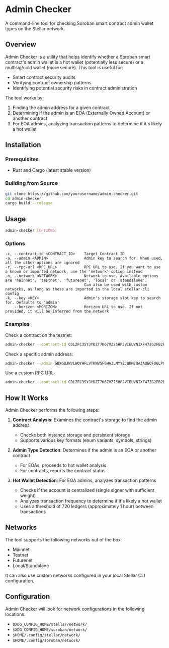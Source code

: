 # Admin Checker

A command-line tool for checking Soroban smart contract admin wallet types on the Stellar network.

## Overview

Admin Checker is a utility that helps identify whether a Soroban smart contract's admin wallet is a hot wallet (potentially less secure) or a multisig/cold wallet (more secure). This tool is useful for:

- Smart contract security audits
- Verifying contract ownership patterns
- Identifying potential security risks in contract administration

The tool works by:
1. Finding the admin address for a given contract
2. Determining if the admin is an EOA (Externally Owned Account) or another contract
3. For EOA admins, analyzing transaction patterns to determine if it's likely a hot wallet

## Installation

### Prerequisites

- Rust and Cargo (latest stable version)

### Building from Source

```bash
git clone https://github.com/yourusername/admin-checker.git
cd admin-checker
cargo build --release
```

## Usage

```bash
admin-checker [OPTIONS]
```

### Options

```
-c, --contract-id <CONTRACT_ID>    Target Contract ID
-a, --admin <ADMIN>                Admin key to search for. When used, all the other options are ignored
-r, --rpc-url <RPC_URL>            RPC URL to use. If you want to use a known or imported network, use the 'network' option instead
-n, --network <NETWORK>            Network to use. Available options are 'mainnet', 'testnet', 'futurenet', 'local' or 'standalone'. 
                                   Can also be used with custom networks, as long as these are imported in the local stellar-cli config
-k, --key <KEY>                    Admin's storage slot key to search for. Defaults to 'admin'
    --horizon <HORIZON>            Horizon URL to use. If not provided, it will be inferred from the network
```

### Examples

Check a contract on the testnet:
```bash
admin-checker --contract-id CDLZFC3SYJYDZT7K67VZ75HPJVIEUVNIXF47ZG2FB2RMQQVU2HHGCYSC --network testnet
```

Check a specific admin address:
```bash
admin-checker --admin GBXGQJWVLWOYHFLVTKWV5FGHA3LNYY2JQKM7OAJAUEQFU6LPCSEFVXON
```

Use a custom RPC URL:
```bash
admin-checker --contract-id CDLZFC3SYJYDZT7K67VZ75HPJVIEUVNIXF47ZG2FB2RMQQVU2HHGCYSC --rpc-url https://my-custom-soroban-rpc.example.com
```

## How It Works

Admin Checker performs the following steps:

1. **Contract Analysis**: Examines the contract's storage to find the admin address
   - Checks both instance storage and persistent storage
   - Supports various key formats (enum variants, symbols, strings)

2. **Admin Type Detection**: Determines if the admin is an EOA or another contract
   - For EOAs, proceeds to hot wallet analysis
   - For contracts, reports the contract status

3. **Hot Wallet Detection**: For EOA admins, analyzes transaction patterns
   - Checks if the account is centralized (single signer with sufficient weight)
   - Analyzes transaction frequency to determine if it's likely a hot wallet
   - Uses a threshold of 720 ledgers (approximately 1 hour) between transactions

## Networks

The tool supports the following networks out of the box:
- Mainnet
- Testnet
- Futurenet
- Local/Standalone

It can also use custom networks configured in your local Stellar CLI configuration.

## Configuration

Admin Checker will look for network configurations in the following locations:
- `$XDG_CONFIG_HOME/stellar/network/`
- `$XDG_CONFIG_HOME/soroban/network/`
- `$HOME/.config/stellar/network/`
- `$HOME/.config/soroban/network/`


